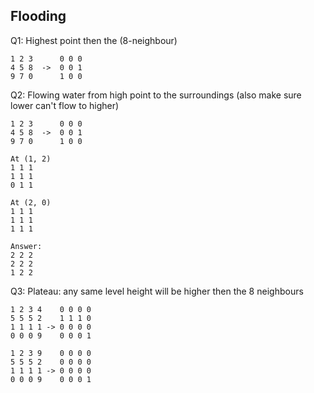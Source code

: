 ## Flooding

Q1: Highest point then the (8-neighbour)
```
1 2 3      0 0 0
4 5 8  ->  0 0 1
9 7 0      1 0 0
```

Q2: Flowing water from high point to the surroundings (also make sure lower can't flow to higher)
```
1 2 3      0 0 0
4 5 8  ->  0 0 1
9 7 0      1 0 0
```
```
At (1, 2)
1 1 1
1 1 1
0 1 1

At (2, 0)
1 1 1
1 1 1
1 1 1

Answer:
2 2 2
2 2 2
1 2 2
```

Q3: Plateau: any same level height will be higher then the 8 neighbours
```
1 2 3 4    0 0 0 0
5 5 5 2    1 1 1 0
1 1 1 1 -> 0 0 0 0
0 0 0 9    0 0 0 1
```
```
1 2 3 9    0 0 0 0
5 5 5 2    0 0 0 0
1 1 1 1 -> 0 0 0 0
0 0 0 9    0 0 0 1
```